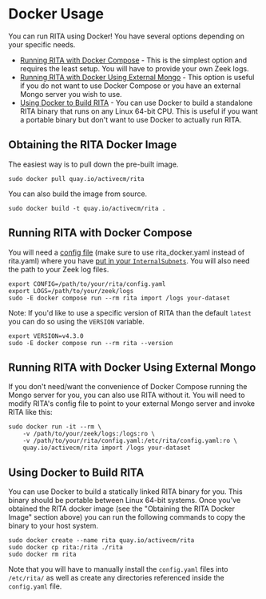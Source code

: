 # Docker Usage

You can run RITA using Docker! You have several options depending on your specific needs.
* [Running RITA with Docker Compose](#running-rita-with-docker-compose) - This is the simplest option and requires the least setup. You will have to provide your own Zeek logs.
* [Running RITA with Docker Using External Mongo](#running-rita-with-docker-using-external-mongo) - This option is useful if you do not want to use Docker Compose or you have an external Mongo server you wish to use.
* [Using Docker to Build RITA](#using-docker-to-build-rita) - You can use Docker to build a standalone RITA binary that runs on any Linux 64-bit CPU. This is useful if you want a portable binary but don't want to use Docker to actually run RITA.

## Obtaining the RITA Docker Image

The easiest way is to pull down the pre-built image.

```
sudo docker pull quay.io/activecm/rita
```

You can also build the image from source.

```
sudo docker build -t quay.io/activecm/rita .
```

## Running RITA with Docker Compose

You will need a [config file](rita/etc/rita_docker.yaml) (make sure to use rita_docker.yaml instead of rita.yaml) where you have [put in your `InternalSubnets`](../Readme.md#configuration-file).
You will also need the path to your Zeek log files.

```
export CONFIG=/path/to/your/rita/config.yaml
export LOGS=/path/to/your/zeek/logs
sudo -E docker compose run --rm rita import /logs your-dataset
```

Note: If you'd like to use a specific version of RITA than the default `latest` you can do so using the `VERSION` variable.

```
export VERSION=v4.3.0
sudo -E docker compose run --rm rita --version
```

## Running RITA with Docker Using External Mongo

If you don't need/want the convenience of Docker Compose running the Mongo server for you, you can also use RITA without it. You will need to modify RITA's config file to point to your external Mongo server and invoke RITA like this:

```
sudo docker run -it --rm \
	-v /path/to/your/zeek/logs:/logs:ro \
	-v /path/to/your/rita/config.yaml:/etc/rita/config.yaml:ro \
	quay.io/activecm/rita import /logs your-dataset
```

## Using Docker to Build RITA

You can use Docker to build a statically linked RITA binary for you. This binary should be portable between Linux 64-bit systems. Once you've obtained the RITA docker image (see the "Obtaining the RITA Docker Image" section above) you can run the following commands to copy the binary to your host system.

```
sudo docker create --name rita quay.io/activecm/rita
sudo docker cp rita:/rita ./rita
sudo docker rm rita
```

Note that you will have to manually install the `config.yaml` files into `/etc/rita/` as well as create any directories referenced inside the `config.yaml` file.
